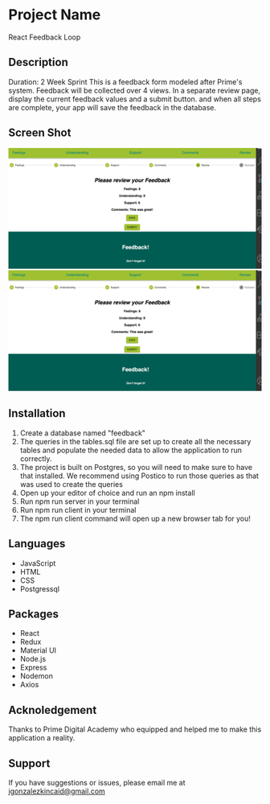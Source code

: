 # Project Name
React Feedback Loop

## Description
Duration: 2 Week Sprint
 This is a feedback form modeled after Prime's system. Feedback will be collected over 4 views. In a separate review page, display the current feedback values and a submit button. and when all steps are complete, your app will save the feedback in the database.

 ## Screen Shot 
![alt text](FEEDBACK.png)
![Feedback icon](FEEDBACK.png)

## Installation
1. Create a database named "feedback"
2. The queries in the tables.sql file are set up to create all the necessary tables and populate the needed data to allow the application to run correctly. 
3. The project is built on Postgres, so you will need to make sure to have that installed. We recommend using Postico to run those queries as that was used to create the queries
4. Open up your editor of choice and run an npm install
5. Run npm run server in your terminal
6. Run npm run client in your terminal
7. The npm run client command will open up a new browser tab for you!


## Languages
- JavaScript
- HTML
- CSS
- Postgressql

## Packages
- React
- Redux
- Material UI
- Node.js
- Express
- Nodemon 
- Axios

## Acknoledgement
Thanks to Prime Digital Academy who equipped and helped me to make this application a reality.

## Support
If you have suggestions or issues, please email me at jgonzalezkincaid@gmail.com

